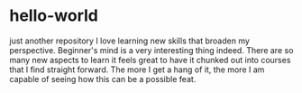 # hello-world
just another repository
I love learning new skills that broaden my perspective. Beginner's mind is a very interesting thing indeed. There are so many new aspects to learn it feels great to have it chunked out into courses that I find straight forward. The more I get a hang of it, the more I am capable of seeing how this can be a possible feat. 
